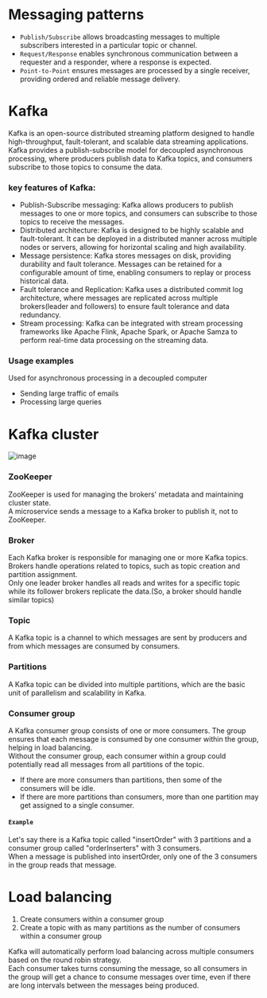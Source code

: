 # Messaging patterns
- `Publish/Subscribe` allows broadcasting messages to multiple subscribers interested in a particular topic or channel.
- `Request/Response` enables synchronous communication between a requester and a responder, where a response is expected.
- `Point-to-Point` ensures messages are processed by a single receiver, providing ordered and reliable message delivery.

# Kafka
Kafka is an open-source distributed streaming platform designed to handle high-throughput, fault-tolerant, and scalable data streaming applications.<br>
Kafka provides a publish-subscribe model for decoupled asynchronous processing, where producers publish data to Kafka topics, and consumers subscribe to those topics to consume the data.

### key features of Kafka:
- Publish-Subscribe messaging: Kafka allows producers to publish messages to one or more topics, and consumers can subscribe to those topics to receive the messages.
- Distributed architecture: Kafka is designed to be highly scalable and fault-tolerant. It can be deployed in a distributed manner across multiple nodes or servers, allowing for horizontal scaling and high availability.
- Message persistence: Kafka stores messages on disk, providing durability and fault tolerance. Messages can be retained for a configurable amount of time, enabling consumers to replay or process historical data.
- Fault tolerance and Replication: Kafka uses a distributed commit log architecture, where messages are replicated across multiple brokers(leader and followers) to ensure fault tolerance and data redundancy.
- Stream processing: Kafka can be integrated with stream processing frameworks like Apache Flink, Apache Spark, or Apache Samza to perform real-time data processing on the streaming data.

### Usage examples
Used for asynchronous processing in a decoupled computer
- Sending large traffic of emails 
- Processing large queries

# Kafka cluster
![image](https://github.com/vacu9708/Tools-etc/assets/67142421/bf734bec-5d32-4a35-b8e1-1472d6576886)<br>
### ZooKeeper
ZooKeeper is used for managing the brokers' metadata and maintaining cluster state.<br>
A microservice sends a message to a Kafka broker to publish it, not to ZooKeeper.
### Broker
Each Kafka broker is responsible for managing one or more Kafka topics.<br>
Brokers handle operations related to topics, such as topic creation and partition assignment.<br>
Only one leader broker handles all reads and writes for a specific topic while its follower brokers replicate the data.(So, a broker should handle similar topics) 
### Topic
A Kafka topic is a channel to which messages are sent by producers and from which messages are consumed by consumers.
### Partitions
A Kafka topic can be divided into multiple partitions, which are the basic unit of parallelism and scalability in Kafka.
### Consumer group
A Kafka consumer group consists of one or more consumers. The group ensures that each message is consumed by one consumer within the group, helping in load balancing.<br>
Without the consumer group, each consumer within a group could potentially read all messages from all partitions of the topic.<br>
- If there are more consumers than partitions, then some of the consumers will be idle.
- If there are more partitions than consumers, more than one partition may get assigned to a single consumer.
#### `Example`
Let's say there is a Kafka topic called "insertOrder" with 3 partitions and a consumer group called "orderInserters" with 3 consumers.<br>
When a message is published into insertOrder, only one of the 3 consumers in the group reads that message.

# Load balancing
1. Create consumers within a consumer group
2. Create a topic with as many partitions as the number of consumers within a consumer group

Kafka will automatically perform load balancing across multiple consumers based on the round robin strategy.<br>
Each consumer takes turns consuming the message, so all consumers in the group will get a chance to consume messages over time, even if there are long intervals between the messages being produced.<br>
